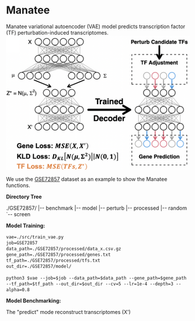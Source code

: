 # Manatee

Manatee variational autoencoder (VAE) model predicts transcription factor (TF) perturbation-induced transcriptomes.
![Manatee](https://github.com/hd2326/Manatee/blob/main/images/network.png)

We use the [GSE72857](https://pubmed.ncbi.nlm.nih.gov/26627738/) dataset as an example to show the Manatee functions.

**Directory Tree**

./GSE72857/
|-- benchmark
|-- model
|-- perturb
|-- processed
|-- random
`-- screen

**Model Training:**
```
vae=./src/train_vae.py
job=GSE72857
data_path=./GSE72857/processed/data_x.csv.gz
gene_path=./GSE72857/processed/genes.txt
tf_path=./GSE72857/processed/tfs.txt
out_dir=./GSE72857/model/

python3 $vae --job=$job --data_path=$data_path --gene_path=$gene_path --tf_path=$tf_path --out_dir=$out_dir --cv=5 --lr=1e-4 --depth=3 --alpha=0.8
```
**Model Benchmarking:**

The "predict" mode reconstruct transcriptomes (X')
